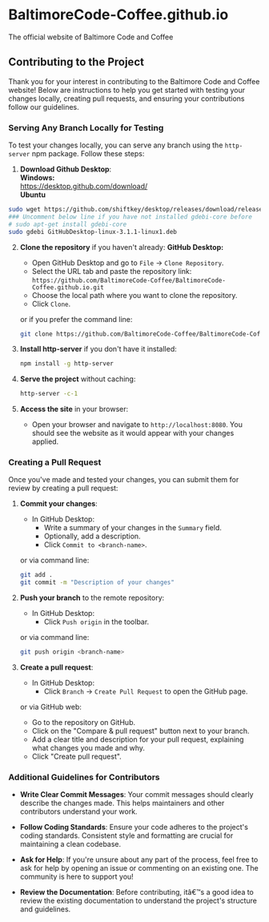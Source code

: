 
# BaltimoreCode-Coffee.github.io
The official website of Baltimore Code and Coffee

## Contributing to the Project

Thank you for your interest in contributing to the Baltimore Code and Coffee website! Below are instructions to help you get started with testing your changes locally, creating pull requests, and ensuring your contributions follow our guidelines.

### Serving Any Branch Locally for Testing

To test your changes locally, you can serve any branch using the `http-server` npm package. Follow these steps:

1. **Download Github Desktop**:  
   **Windows:**  
https://desktop.github.com/download/  
   **Ubuntu**  
```bash
sudo wget https://github.com/shiftkey/desktop/releases/download/release-3.1.1-linux1/GitHubDesktop-linux-3.1.1-linux1.deb
### Uncomment below line if you have not installed gdebi-core before
# sudo apt-get install gdebi-core 
sudo gdebi GitHubDesktop-linux-3.1.1-linux1.deb
```

2. **Clone the repository** if you haven't already:
   **GitHub Desktop:** 
   - Open GitHub Desktop and go to `File` -> `Clone Repository`.
   - Select the URL tab and paste the repository link: `https://github.com/BaltimoreCode-Coffee/BaltimoreCode-Coffee.github.io.git`
   - Choose the local path where you want to clone the repository.
   - Click `Clone`.
   
   or if you prefer the command line:
   ```bash
   git clone https://github.com/BaltimoreCode-Coffee/BaltimoreCode-Coffee.github.io.git
   ```
   
3. **Install http-server** if you don't have it installed:
   ```bash
   npm install -g http-server
   ```
   
4. **Serve the project** without caching:
     ```bash
     http-server -c-1
     ```
   
5. **Access the site** in your browser:
   - Open your browser and navigate to `http://localhost:8080`. You should see the website as it would appear with your changes applied.

### Creating a Pull Request

Once you've made and tested your changes, you can submit them for review by creating a pull request:

1. **Commit your changes**:
   - In GitHub Desktop:
     - Write a summary of your changes in the `Summary` field.
     - Optionally, add a description.
     - Click `Commit to <branch-name>`.
   
   or via command line:
   ```bash
   git add .
   git commit -m "Description of your changes"
   ```
   
2. **Push your branch** to the remote repository:
   - In GitHub Desktop:
     - Click `Push origin` in the toolbar.
   
   or via command line:
   ```bash
   git push origin <branch-name>
   ```
   
3. **Create a pull request**:
   - In GitHub Desktop:
     - Click `Branch` -> `Create Pull Request` to open the GitHub page.
   
   or via GitHub web:
   - Go to the repository on GitHub.
   - Click on the "Compare & pull request" button next to your branch.
   - Add a clear title and description for your pull request, explaining what changes you made and why.
   - Click "Create pull request".

### Additional Guidelines for Contributors

- **Write Clear Commit Messages**: Your commit messages should clearly describe the changes made. This helps maintainers and other contributors understand your work.
  
- **Follow Coding Standards**: Ensure your code adheres to the project's coding standards. Consistent style and formatting are crucial for maintaining a clean codebase.

- **Ask for Help**: If you're unsure about any part of the process, feel free to ask for help by opening an issue or commenting on an existing one. The community is here to support you!

- **Review the Documentation**: Before contributing, itâ€™s a good idea to review the existing documentation to understand the project's structure and guidelines.

